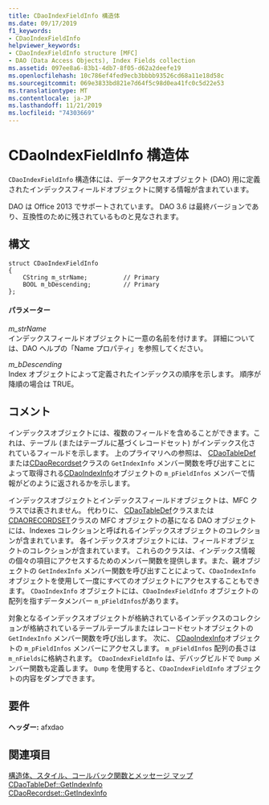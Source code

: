 ```yaml
---
title: CDaoIndexFieldInfo 構造体
ms.date: 09/17/2019
f1_keywords:
- CDaoIndexFieldInfo
helpviewer_keywords:
- CDaoIndexFieldInfo structure [MFC]
- DAO (Data Access Objects), Index Fields collection
ms.assetid: 097ee8a6-83b1-4db7-8f05-d62a2deefe19
ms.openlocfilehash: 10c786ef4fed9ecb3bbbb93526cd68a11e18d58c
ms.sourcegitcommit: 069e3833bd821e7d64f5c98d0ea41fc0c5d22e53
ms.translationtype: MT
ms.contentlocale: ja-JP
ms.lasthandoff: 11/21/2019
ms.locfileid: "74303669"
---
```

# <a name="cdaoindexfieldinfo-structure"></a>CDaoIndexFieldInfo 構造体

`CDaoIndexFieldInfo` 構造体には、データアクセスオブジェクト (DAO) 用に定義されたインデックスフィールドオブジェクトに関する情報が含まれています。

DAO は Office 2013 でサポートされています。 DAO 3.6 は最終バージョンであり、互換性のために残されているものと見なされます。

## <a name="syntax"></a>構文

```
struct CDaoIndexFieldInfo
{
    CString m_strName;          // Primary
    BOOL m_bDescending;         // Primary
};
```

#### <a name="parameters"></a>パラメーター

*m_strName*<br/>
インデックスフィールドオブジェクトに一意の名前を付けます。 詳細については、DAO ヘルプの「Name プロパティ」を参照してください。

*m_bDescending*<br/>
Index オブジェクトによって定義されたインデックスの順序を示します。 順序が降順の場合は TRUE。

## <a name="remarks"></a>コメント

インデックスオブジェクトには、複数のフィールドを含めることができます。これは、テーブル (またはテーブルに基づくレコードセット) がインデックス化されているフィールドを示します。 上のプライマリへの参照は、 [CDaoTableDef](../../mfc/reference/cdaotabledef-class.md#getindexinfo)または[CDaoRecordset](../../mfc/reference/cdaorecordset-class.md#getindexinfo)クラスの `GetIndexInfo` メンバー関数を呼び出すことによって取得される[CDaoIndexInfo](../../mfc/reference/cdaoindexinfo-structure.md)オブジェクトの `m_pFieldInfos` メンバーで情報がどのように返されるかを示します。

インデックスオブジェクトとインデックスフィールドオブジェクトは、MFC クラスでは表されません。 代わりに、 [CDaoTableDef](../../mfc/reference/cdaotabledef-class.md)クラスまたは[CDAORECORDSET](../../mfc/reference/cdaorecordset-class.md)クラスの MFC オブジェクトの基になる DAO オブジェクトには、Indexes コレクションと呼ばれるインデックスオブジェクトのコレクションが含まれています。 各インデックスオブジェクトには、フィールドオブジェクトのコレクションが含まれています。 これらのクラスは、インデックス情報の個々の項目にアクセスするためのメンバー関数を提供します。また、親オブジェクトの `GetIndexInfo` メンバー関数を呼び出すことによって、`CDaoIndexInfo` オブジェクトを使用して一度にすべてのオブジェクトにアクセスすることもできます。 `CDaoIndexInfo` オブジェクトには、`CDaoIndexFieldInfo` オブジェクトの配列を指すデータメンバー `m_pFieldInfos`があります。

対象となるインデックスオブジェクトが格納されているインデックスのコレクションが格納されているテーブルテーブルまたはレコードセットオブジェクトの `GetIndexInfo` メンバー関数を呼び出します。 次に、 [CDaoIndexInfo](../../mfc/reference/cdaoindexinfo-structure.md)オブジェクトの `m_pFieldInfos` メンバーにアクセスします。 `m_pFieldInfos` 配列の長さは `m_nFields`に格納されます。 `CDaoIndexFieldInfo` は、デバッグビルドで `Dump` メンバー関数も定義します。 `Dump` を使用すると、`CDaoIndexFieldInfo` オブジェクトの内容をダンプできます。

## <a name="requirements"></a>要件

**ヘッダー:** afxdao

## <a name="see-also"></a>関連項目

[構造体、スタイル、コールバック関数とメッセージ マップ](../../mfc/reference/structures-styles-callbacks-and-message-maps.md)<br/>
[CDaoTableDef::GetIndexInfo](../../mfc/reference/cdaotabledef-class.md#getindexinfo)<br/>
[CDaoRecordset::GetIndexInfo](../../mfc/reference/cdaorecordset-class.md#getindexinfo)

